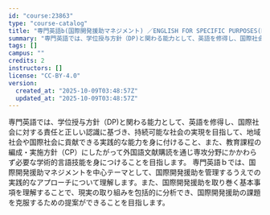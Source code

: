 ```yaml
---
id: "course:23863"
type: "course-catalog"
title: "専門英語b(国際開発援助マネジメント) ／ENGLISH FOR SPECIFIC PURPOSES(B)"
summary: "専門英語では、学位授与方針（DP)と関わる能力として、英語を修得し、国際社会に対する責任と正しい認識に基づき、持続可能な社会の実現を目指して、地域社会や国際社会に貢献できる実践的な能力を身に付けること、また、教育課程の編成・実施方針（CP）…"
tags: []
campus: ""
credits: 2
instructors: []
license: "CC-BY-4.0"
version:
  created_at: "2025-10-09T03:48:57Z"
  updated_at: "2025-10-09T03:48:57Z"
---
```

専門英語では、学位授与方針（DP)と関わる能力として、英語を修得し、国際社会に対する責任と正しい認識に基づき、持続可能な社会の実現を目指して、地域社会や国際社会に貢献できる実践的な能力を身に付けること、また、教育課程の編成・実施方針（CP）にしたがって外国語文献購読を通じ専攻分野にかかわらず必要な学術的言語技能を身につけることを目指します。 専門英語ｂでは、国際開発援助マネジメントを中心テーマとして、国際開発援助を管理するうえでの実践的なアプローチについて理解します。また、国際開発援助を取り巻く基本事項を理解することで、現実の取り組みを包括的に分析でき、国際開発援助の課題を克服するための提案ができることを目指します。
